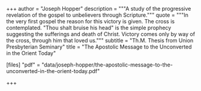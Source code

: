 +++
author = "Joseph Hopper"
description = """A study of the progressive revelation of the gospel to unbelievers through Scripture."""
quote = """In the very first gospel the reason for this victory is given. The cross is contemplated. "Thou shalt bruise his head" is the simple prophecy suggesting the sufferings and death of Christ. Victory comes only by way of the cross, through him that loved us."""
subtitle = "Th.M. Thesis from Union Presbyterian Seminary"
title = "The Apostolic Message to the Unconverted in the Orient Today"

[files]
"pdf" = "data/joseph-hopper/the-apostolic-message-to-the-unconverted-in-the-orient-today.pdf"

+++